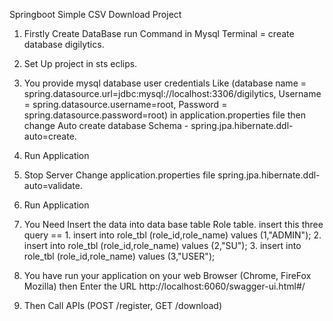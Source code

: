 Springboot Simple CSV Download Project

1. Firstly Create DataBase run Command in Mysql Terminal = create database digilytics.
2. Set Up project in sts eclips.
3. You provide mysql database user credentials Like (database name = spring.datasource.url=jdbc:mysql://localhost:3306/digilytics, Username = spring.datasource.username=root, Password = spring.datasource.password=root) in application.properties file then change Auto create database Schema - spring.jpa.hibernate.ddl-auto=create.
4. Run Application
5. Stop Server Change application.properties file spring.jpa.hibernate.ddl-auto=validate.
6. Run Application
7. You Need Insert the data into data base table Role table. insert this three query == 1. insert into role_tbl (role_id,role_name) values (1,"ADMIN"); 2. insert into role_tbl (role_id,role_name) values (2,"SU"); 3. insert into role_tbl (role_id,role_name) values (3,"USER");

8. You have run your application on your web Browser (Chrome, FireFox Mozilla) then Enter the URL http://localhost:6060/swagger-ui.html#/
9. Then Call APIs (POST /register, GET /download) 

